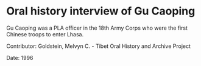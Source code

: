 # Oral history interview of Gu Caoping  
Gu Caoping was a PLA officer in the 18th Army Corps who were the first Chinese troops to enter Lhasa. 

Contributor: Goldstein, Melvyn C. - Tibet Oral History and Archive Project  

Date:
1996  


